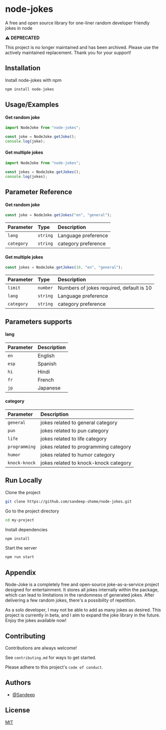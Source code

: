# node-jokes

A free and open source library for one-liner random developer friendly jokes in node

⚠️ **DEPRECATED**

This project is no longer maintained and has been archived. Please use the actively maintained replacement. Thank you for your support!

## Installation

Install node-jokes with npm

```bash
npm install node-jokes

```

## Usage/Examples

#### Get random joke

```javascript
import NodeJoke from "node-jokes";

const joke = NodeJoke.getJoke();
console.log(joke);
```

#### Get multiple jokes

```javascript
import NodeJoke from "node-jokes";

const jokes = NodeJoke.getJokes();
console.log(jokes);
```

## Parameter Reference

#### Get random joke

```javascript
const joke = NodeJoke.getJokes("en", "general");
```

| Parameter  | Type     | Description         |
| :--------- | :------- | :------------------ |
| `lang`     | `string` | Language preference |
| `category` | `string` | category preference |

#### Get multiple jokes

```javascript
const jokes = NodeJoke.getJokes(10, "en", "general");
```

| Parameter  | Type     | Description                              |
| :--------- | :------- | :--------------------------------------- |
| `limit`    | `number` | Numbers of jokes required, default is 10 |
| `lang`     | `string` | Language preference                      |
| `category` | `string` | category preference                      |

## Parameters supports

#### lang

| Parameter | Description |
| :-------- | :---------- |
| `en`      | English     |
| `esp`     | Spanish     |
| `hi`      | Hindi       |
| `fr`      | French      |
| `jp`      | Japanese    |

#### category

| Parameter     | Description                           |
| :------------ | :------------------------------------ |
| `general`     | jokes related to general category     |
| `pun`         | jokes related to pun category         |
| `life`        | jokes related to life category        |
| `programming` | jokes related to programming category |
| `humor`       | jokes related to humor category       |
| `knock-knock` | jokes related to knock-knock category |

## Run Locally

Clone the project

```bash
git clone https://github.com/sandeep-shome/node-jokes.git
```

Go to the project directory

```bash
cd my-project
```

Install dependencies

```bash
npm install
```

Start the server

```bash
npm run start
```

## Appendix

Node-Joke is a completely free and open-source joke-as-a-service project designed for entertainment. It stores all jokes internally within the package, which can lead to limitations in the randomness of generated jokes. After delivering a few random jokes, there's a possibility of repetition.

As a solo developer, I may not be able to add as many jokes as desired. This project is currently in beta, and I aim to expand the joke library in the future. Enjoy the jokes available now!

## Contributing

Contributions are always welcome!

See `contributing.md` for ways to get started.

Please adhere to this project's `code of conduct`.

## Authors

- [@Sandeep](https://www.github.com/sandeep-shome)

## License

[MIT](https://choosealicense.com/licenses/mit/)
